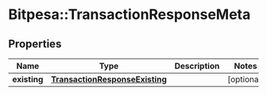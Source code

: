 # Bitpesa::TransactionResponseMeta

## Properties
Name | Type | Description | Notes
------------ | ------------- | ------------- | -------------
**existing** | [**TransactionResponseExisting**](TransactionResponseExisting.md) |  | [optional] 


